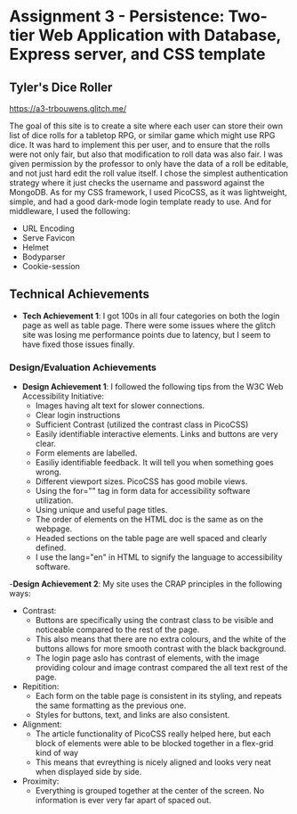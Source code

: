 Assignment 3 - Persistence: Two-tier Web Application with Database, Express server, and CSS template
===

## Tyler's Dice Roller

https://a3-trbouwens.glitch.me/

The goal of this site is to create a site where each user can store their own list of dice rolls for a tabletop RPG, or similar game which might use
RPG dice. It was hard to implement this per user, and to ensure that the rolls were not only fair, but also that modification to roll data was also fair. I was given
permission by the professor to only have the data of a roll be editable, and not just hard edit the roll value itself. I chose the simplest authentication strategy
where it just checks the username and password against the MongoDB.
As for my CSS framework, I used PicoCSS, as it was lightweight, simple, and had a good dark-mode login template ready to use.
And for middleware, I used the following:
- URL Encoding
- Serve Favicon
- Helmet
- Bodyparser
- Cookie-session

## Technical Achievements
- **Tech Achievement 1**: I got 100s in all four categories on both the login page as well as table page. There were some issues where the glitch site was losing me performance points due to latency, but I seem to have fixed those issues finally.

### Design/Evaluation Achievements
- **Design Achievement 1**: I followed the following tips from the W3C Web Accessibility Initiative:
  - Images having alt text for slower connections.
  - Clear login instructions
  - Sufficient Contrast (utilized the contrast class in PicoCSS)
  - Easily identifiable interactive elements. Links and buttons are very clear.
  - Form elements are labelled.
  - Easiliy identifiable feedback. It will tell you when something goes wrong.
  - Different viewport sizes. PicoCSS has good mobile views.
  - Using the for="" tag in form data for accessibility software utilization.
  - Using unique and useful page titles.
  - The order of elements on the HTML doc is the same as on the webpage.
  - Headed sections on the table page are well spaced and clearly defined.
  - I use the lang="en" in HTML to signify the language to accessibility software.

-**Design Achievement 2**: My site uses the CRAP principles in the following ways:
  - Contrast:
    - Buttons are specifically using the contrast class to be visible and noticeable compared to the rest of the page.
    - This also means that there are no extra colours, and the white of the buttons allows for more smooth contrast with the black background.
    - The login page aslo has contrast of elements, with the image providing colour and image contrast compared the all text rest of the page.
  - Repitition:
    - Each form on the table page is consistent in its styling, and repeats the same formatting as the previous one.
    - Styles for buttons, text, and links are also consistent.
  - Alignment:
    - The article functionality of PicoCSS really helped here, but each block of elements were able to be blocked together in a flex-grid kind of way
    - This means that evreything is nicely aligned and looks very neat when displayed side by side.
  - Proximity:
    - Everything is grouped together at the center of the screen. No information is ever very far apart of spaced out.
